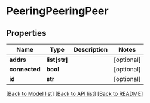 # PeeringPeeringPeer

## Properties
Name | Type | Description | Notes
------------ | ------------- | ------------- | -------------
**addrs** | **list[str]** |  | [optional] 
**connected** | **bool** |  | [optional] 
**id** | **str** |  | [optional] 

[[Back to Model list]](../README.md#documentation-for-models) [[Back to API list]](../README.md#documentation-for-api-endpoints) [[Back to README]](../README.md)

